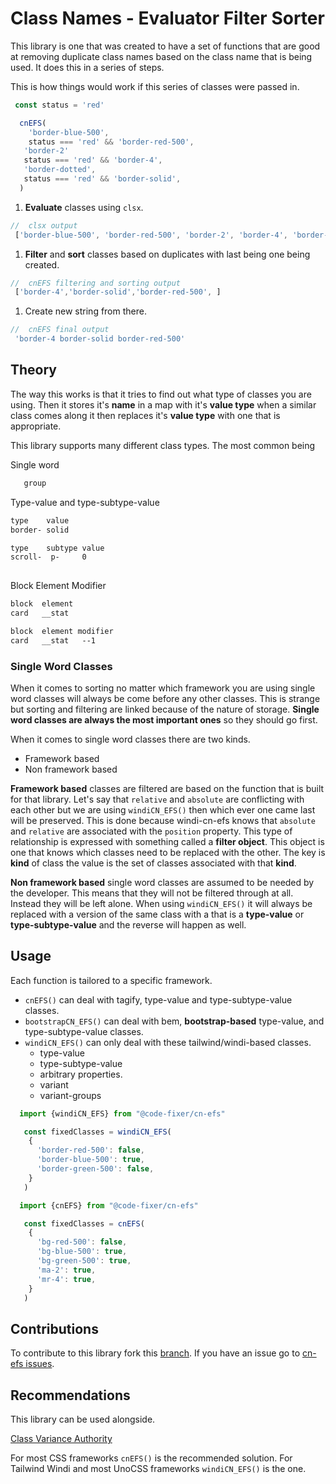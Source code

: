 # Class Names - Evaluator Filter Sorter

This library is one that was created to have a set of functions that
are good at removing duplicate class names based on the class name that is
being used. It does this in a series of steps.

This is how things would work if this series of classes were passed in.

```ts
 const status = 'red'

  cnEFS(
    'border-blue-500',  
    status === 'red' && 'border-red-500',
   'border-2'
   status === 'red' && 'border-4',
   'border-dotted',
   status === 'red' && 'border-solid',   
  )
```

1. **Evaluate** classes using `clsx`.

```ts
//  clsx output
 ['border-blue-500', 'border-red-500', 'border-2', 'border-4', 'border-dotted', 'border-solid'] 
```

1. **Filter** and **sort** classes based on duplicates with last being one being created.

```ts
//  cnEFS filtering and sorting output
 ['border-4','border-solid','border-red-500', ] 
```

1. Create new string from there.

```ts
//  cnEFS final output
 'border-4 border-solid border-red-500' 
```

## Theory

The way this works is that it tries to find out what type of classes you are using.
Then it stores it's **name** in a map with it's **value type**  when a similar class comes along it then replaces
it's **value type** with one that is appropriate.

This library supports many different class types. The most common being

Single word

```txt
   group
```

Type-value and  type-subtype-value

```txt
type    value
border- solid

type    subtype value 
scroll-  p-     0
    
```

Block Element Modifier

```txt
block  element
card   __stat

block  element modifier 
card   __stat   --1
```

### Single Word Classes

When it comes to sorting no matter which framework you are using single
word classes will always be come before any other classes. This is strange
but sorting and filtering are linked because of the nature of storage.
**Single word classes are always the most important ones** so they should go first.

When it comes to single word classes there are two kinds.

- Framework based
- Non framework based

**Framework based** classes are filtered are based on the function that is built for that library.
Let's say that `relative` and `absolute` are conflicting with each other but we are using
`windiCN_EFS()` then which ever one came last will be preserved. This is done
because windi-cn-efs knows that `absolute` and `relative` are associated with the `position`
property. This type of relationship is expressed with something called a **filter object**.
This object is one that knows which classes need to be replaced with the other.
The key is **kind** of class the value is the set of classes associated with that **kind**.

**Non framework based** single word classes are assumed to be needed by the developer.
This means that they will not be filtered through at all. Instead they will be left alone.
When using `windiCN_EFS()` it will always be replaced with a version of the same class
with a that is a **type-value** or **type-subtype-value** and the reverse will happen as well.

## Usage

Each function is tailored to a specific framework.

- `cnEFS()` can deal with tagify, type-value and type-subtype-value classes.
- `bootstrapCN_EFS()` can deal with bem, **bootstrap-based** type-value, and type-subtype-value classes.
- `windiCN_EFS()` can only deal with these tailwind/windi-based classes.
  - type-value
  - type-subtype-value
  - arbitrary properties.
  - variant
  - variant-groups

```ts
  import {windiCN_EFS} from "@code-fixer/cn-efs"

   const fixedClasses = windiCN_EFS(
    {
      'border-red-500': false,
      'border-blue-500': true,
      'border-green-500': false,
    }
   )
```

```ts
  import {cnEFS} from "@code-fixer/cn-efs"

   const fixedClasses = cnEFS(
    {
      'bg-red-500': false,
      'bg-blue-500': true,
      'bg-green-500': true,
      'ma-2': true, 
      'mr-4': true, 
    }
   )
```

## Contributions

To contribute to this library fork this [branch](https://github.com/louiss0/cn-efs/tree/legacy).
If you have an issue go to [cn-efs issues](https://github.com/louiss0/cn-efs/issues).

## Recommendations

This library can be used alongside.

[Class Variance Authority](https://cva.style/docs/getting-started/installation)

For most CSS frameworks `cnEFS()` is the recommended solution.
For Tailwind Windi and most UnoCSS frameworks `windiCN_EFS()` is the one.
